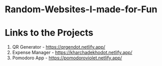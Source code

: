 # Random-Websites-I-made-for-Fun

# Links to the Projects
1. QR Generator - https://qrgendot.netlify.app/
2. Expense Manager - https://kharchadekhodot.netlify.app/
3. Pomodoro App - https://pomodoroviolet.netlify.app/
